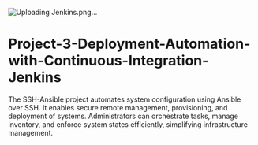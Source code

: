 ![Uploading Jenkins.png…]()



# Project-3-Deployment-Automation-with-Continuous-Integration-Jenkins
The SSH-Ansible project automates system configuration using Ansible over SSH. It enables secure remote management, provisioning, and deployment of systems. Administrators can orchestrate tasks, manage inventory, and enforce system states efficiently, simplifying infrastructure management.
